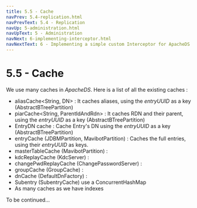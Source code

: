 ```yaml
---
title: 5.5 - Cache
navPrev: 5.4-replication.html
navPrevText: 5.4 - Replication
navUp: 5-administration.html
navUpText: 5 - Administration
navNext: 6-implementing-interceptor.html
navNextText: 6 - Implementing a simple custom Interceptor for ApacheDS
---
```


# 5.5 - Cache

We use many caches in *ApacheDS*. Here is a list of all the existing caches :

* aliasCache<String, DN> : It caches aliases, using the _entryUUID_ as a key (AbstractBTreePartition)
* piarCache<String, ParentIdAndRdn>  : It caches RDN and their parent, using the _entryUUID_ as a key (AbstractBTreePartition)
* EntryDN cache : Cache Entry's DN using the _entryUUID_ as a key (AbstractBTreePartition)
* entryCache (JDBMPartition, MavibotPartition) : Caches the full entries, using their _entryUUID_ as keys.
* masterTableCache (MavibotPartition) : 
* kdcReplayCache (KdcServer) : 
* changePwdReplayCache (ChangePasswordServer) :
* groupCache (GroupCache) :
* dnCache (DefaultDnFactory) : 
* Subentry (SubentryCache) use a ConcurrentHashMap 
* As many caches as we have indexes

To be continued...
